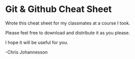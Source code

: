 # Git & Github Cheat Sheet

Wrote this cheat sheet for my classmates at a course I took.

Please feel free to download and distribute it as you please.

I hope it will be useful for you.

-Chris Johannesson
